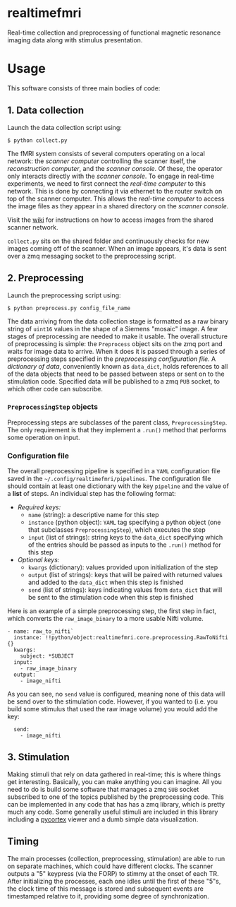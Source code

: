 # realtimefmri

Real-time collection and preprocessing of functional magnetic resonance imaging data along with stimulus presentation.

# Usage

This software consists of three main bodies of code:

## 1. Data collection
Launch the data collection script using:

`$ python collect.py`

The fMRI system consists of several computers operating on a local network: the *scanner computer* controlling the scanner itself, the *reconstruction computer*, and the *scanner console*. Of these, the operator only interacts directly with the *scanner console*. To engage in real-time experiments, we need to first connect the *real-time computer* to this network. This is done by connecting it via ethernet to the router switch on top of the scanner computer. This allows the *real-time computer* to access the image files as they appear in a shared directory on the *scanner console*.

Visit the [wiki](http://www/wiki/Real-time_fMRI) for instructions on how to access images from the shared scanner network.

`collect.py` sits on the shared folder and continuously checks for new images coming off of the scanner. When an image appears, it's data is sent over a zmq messaging socket to the preprocessing script.

## 2. Preprocessing

Launch the preprocessing script using:

`$ python preprocess.py config_file_name`

The data arriving from the data collection stage is formatted as a raw binary string of `uint16` values in the shape of a Siemens "mosaic" image. A few stages of preprocessing are needed to make it usable. The overall structure of preprocessing is simple: the `Preprocess` object sits on the zmq port and waits for image data to arrive. When it does it is passed through a series of preprocessing steps specified in the *preprocessing configuration file*. A *dictionary of data*, conveniently known as `data_dict`, holds references to all of the data objects that need to be passed between steps or sent on to the stimulation code. Specified data will be published to a zmq `PUB` socket, to which other code can subscribe.

### `PreprocessingStep` objects
Preprocessing steps are subclasses of the parent class, `PreprocessingStep`. The only requirement is that they implement a `.run()` method that performs some operation on input.

### Configuration file
The overall preprocessing pipeline is specified in a `YAML` configuration file saved in the `~/.config/realtimefmri/pipelines`. The configuration file should contain at least one dictionary with the key `pipeline` and the value of a **list** of steps. An individual step has the following format:

- *Required keys:*
  - `name` (string): a descriptive name for this step
  - `instance` (python object): `YAML` tag specifying a python object (one that subclasses `PreprocessingStep`), which executes the step
  - `input` (list of strings): string keys to the `data_dict` specifying which of the entries should be passed as inputs to the `.run()` method for this step
- *Optional keys:*
  - `kwargs` (dictionary): values provided upon initialization of the step
  - `output` (list of strings): keys that will be paired with returned values and added to the `data_dict` when this step is finished
  - `send` (list of strings): keys indicating values from `data_dict` that will be sent to the stimulation code when this step is finished

Here is an example of a simple preprocessing step, the first step in fact, which converts the `raw_image_binary` to a more usable Nifti volume.

```
- name: raw_to_nifti`
  instance: !!python/object:realtimefmri.core.preprocessing.RawToNifti {}
  kwargs:
    subject: *SUBJECT
  input:
    - raw_image_binary
  output:
    - image_nifti
```

As you can see, no `send` value is configured, meaning none of this data will be send over to the stimulation code. However, if you wanted to (i.e. you build some stimulus that used the raw image volume) you would add the key:

```
  send:
    - image_nifti
```

## 3. Stimulation

Making stimuli that rely on data gathered in real-time; this is where things get interesting. Basically, you can make anything you can imagine. All you need to do is build some software that manages a zmq `SUB` socket subscribed to one of the topics published by the preprocessing code. This can be implemented in any code that has has a zmq library, which is pretty much any code. Some generally useful stimuli are included in this library including a [pycortex](https://github.com/gallantlab/pycortex) viewer and a dumb simple data visualization.

## Timing
The main processes (collection, preprocessing, stimulation) are able to run on separate machines, which could have different clocks. The scanner outputs a "5" keypress (via the FORP) to stimmy at the onset of each TR. After initializing the processes, each one idles until the first of these "5"s, the clock time of this message is stored and subsequent events are timestamped relative to it, providing some degree of synchronization.
